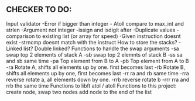 ## CHECKER TO DO:
Input validator
	-Error if bigger than integer - Atoll compare to max_int and strlen
	-Argument not integer -issign and isdigit after
	-Duplicate values -comparison to existing list (or array for speed)
	-Given instruction doesnt exist -strncmp doesnt match with the instruct
How to store the stacks?
	-Linked list? Double linked?
Functions to handle the swap arguments
	-sa swap top 2 elements of stack A
	-sb swap top 2 elemnts of stack B
	-ss sa and sb same time
	-pa Top element from B to A
	-pb Top element from A to B
	-ra Rotate A, shifts all elements up by one. first becomes last
	-rb Rotate B, shifts all elements up by one, first becomes last
	-rr ra and rb same time
	-rra reverse rotate a, all elements down by one.
	-rrb reverse rotate b
	-rrr rra and rrb the same time
Functions to libft
	atol / atoll
Functions to this project:
	create node,
	swap two nodes
	add node to the end of the list